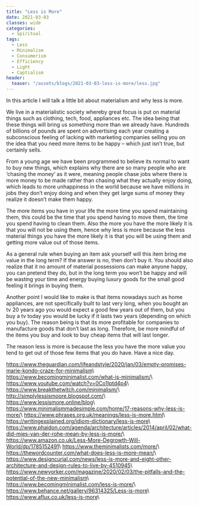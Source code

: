 ```yaml
---
title: "Less is More"
date: 2021-03-03
classes: wide
categories:
  - Spiritual 
tags:
  - Less
  - Minimalism
  - Consumerism
  - Efficiency
  - Light
  - Captialism
header:
  teaser: "/assets/blogs/2021-03-03-less-is-more/less.jpg"
---
```


In this article I will talk a little bit about materialism and why less is more.

We live in a materialistic society whereby great focus is put on material things such as clothing, tech, food, appliances etc. The idea being that these things will bring us something more than we already have. Hundreds of billions of pounds are spent on advertising each year creating a subconscious feeling of lacking with marketing companies selling you on the idea that you need more items to be happy – which just isn’t true, but certainly sells. 

From a young age we have been programmed to believe its normal to want to buy new things, which explains why there are so many people who are ‘chasing the money’ as it were, meaning people chase jobs where there is more money to be made rather than chasing what they actually enjoy doing, which leads to more unhappiness in the world because we have millions in jobs they don’t enjoy doing and when they get large sums of money they realize it doesn’t make them happy.

The more items you have in your life the more time you spend maintaining them, this could be the time that you spend having to move them, the time you spend having to clean them. Also the more you have the more likely it is that you will not be using them, hence why less is more because the less material things you have the more likely it is that you will be using them and getting more value out of those items.

As a general rule when buying an item ask yourself will this item bring me value in the long term? If the answer is no, then don’t buy it. You should also realize that it no amount of material possessions can make anyone happy, you can pretend they do, but in the long term you won’t be happy and will be wasting your time and energy buying luxury goods for the small good feeling it brings in buying them.

Another point I would like to make is that items nowadays such as home appliances, are not specifically built to last very long, when you bought an tv 20 years ago you would expect a good few years out of them, but you buy a tv today you would be lucky if it lasts two years (depending on which you buy). The reason being is that its more profitable for companies to manufacture goods that don’t last as long. Therefore, be more mindful of the items you buy and look to buy cheap items that will last longer.  

The reason less is more is because the less you have the more value you tend to get out of those few items that you do have. Have a nice day.

<https://www.theguardian.com/lifeandstyle/2020/jan/03/empty-promises-marie-kondo-craze-for-minimalism>\\
<https://www.becomingminimalist.com/what-is-minimalism/>\\
<https://www.youtube.com/watch?v=0Co1Iptd4p4>\\
<https://www.breakthetwitch.com/minimalism/>\\
<http://simplylessismoore.blogspot.com/>\\
<https://www.lessismore.online/blog>\\
<https://www.minimalismmadesimple.com/home/17-reasons-why-less-is-more/>\\
<https://www.phrases.org.uk/meanings/less-is-more.html>\\
<https://writingexplained.org/idiom-dictionary/less-is-more>\\
<https://www.phaidon.com/agenda/architecture/articles/2014/april/02/what-did-mies-van-der-rohe-mean-by-less-is-more/>\\
<https://www.amazon.co.uk/Less-More-Degrowth-Will-World/dp/1785152491>\\
<https://www.theminimalists.com/more/>\\
<https://thewordcounter.com/what-does-less-is-more-mean/>\\
<https://www.designcurial.com/news/less-is-more-and-eight-other-architecture-and-design-rules-to-live-by-4510945>\\
<https://www.newyorker.com/magazine/2020/02/03/the-pitfalls-and-the-potential-of-the-new-minimalism>\\
<https://www.becomingminimalist.com/less-is-more/>\\
<https://www.behance.net/gallery/96314325/Less-is-more>\\
<https://www.aflux.co.uk/less-is-more>\\
